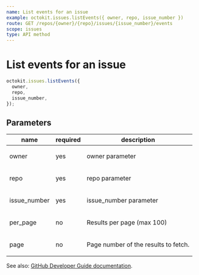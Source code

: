 ```yaml
---
name: List events for an issue
example: octokit.issues.listEvents({ owner, repo, issue_number })
route: GET /repos/{owner}/{repo}/issues/{issue_number}/events
scope: issues
type: API method
---
```


# List events for an issue

```js
octokit.issues.listEvents({
  owner,
  repo,
  issue_number,
});
```

## Parameters

<table>
  <thead>
    <tr>
      <th>name</th>
      <th>required</th>
      <th>description</th>
    </tr>
  </thead>
  <tbody>
    <tr><td>owner</td><td>yes</td><td>

owner parameter

</td></tr>
<tr><td>repo</td><td>yes</td><td>

repo parameter

</td></tr>
<tr><td>issue_number</td><td>yes</td><td>

issue_number parameter

</td></tr>
<tr><td>per_page</td><td>no</td><td>

Results per page (max 100)

</td></tr>
<tr><td>page</td><td>no</td><td>

Page number of the results to fetch.

</td></tr>
  </tbody>
</table>

See also: [GitHub Developer Guide documentation](https://developer.github.com/v3/issues/events/#list-events-for-an-issue).
